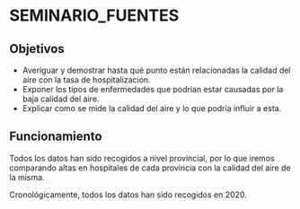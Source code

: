 # SEMINARIO_FUENTES
## Objetivos
- Averiguar y demostrar hasta qué punto están relacionadas la calidad del aire con la tasa de hospitalización.
- Exponer los tipos de enfermedades que podrían estar causadas por la baja calidad del aire.
- Explicar como se mide la calidad del aire y lo que podría influir a esta.
## Funcionamiento
Todos los datos han sido recogidos a nivel provincial, por lo que iremos comparando altas en hospitales de cada provincia con la calidad del aire de la misma.

Cronológicamente, todos los datos han sido recogidos en 2020.
